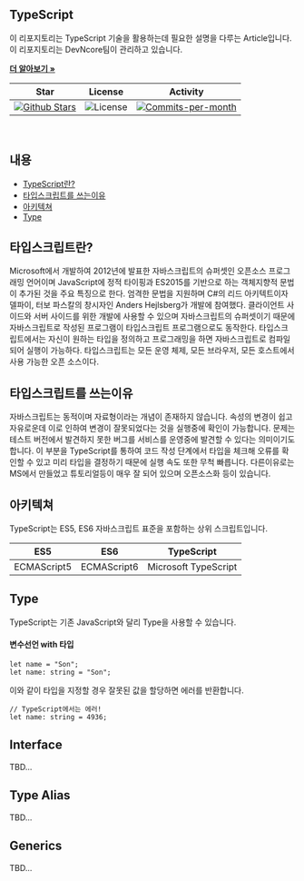 ## TypeScript
  
이 리포지토리는 TypeScript 기술을 활용하는데 필요한 설명을 다루는 Article입니다. <br />
이 리포지토리는 DevNcore팀이 관리하고 있습니다.  

<a href="https://github.com/devncore/devncore"><strong>더 알아보기 »</strong></a>
  
| Star | License | Activity |
|:----:|:-------:|:--------:|
| <a href="https://github.com/devncore/wpf-code-rules/stargazers"><img src="https://img.shields.io/github/stars/devncore/wpf-code-rules" alt="Github Stars"></a> | <img src="https://img.shields.io/github/license/devncore/wpf-code-rules" alt="License"> | <a href="https://github.com/devncore/wpf-code-rules/pulse"><img src="https://img.shields.io/github/commit-activity/m/devncore/wpf-code-rules" alt="Commits-per-month"></a> |

<br />

## 내용
- [TypeScript란?](#타입스크립트란)
- [타입스크립트를 쓰는이유](#타입스크립트를-쓰는이유)
- [아키텍쳐](#아키텍쳐)
- [Type](#type)

## 타입스크립트란?
Microsoft에서 개발하여 2012년에 발표한 자바스크립트의 슈퍼셋인 오픈소스 프로그래밍 언어이며 JavaScript에 정적 타이핑과 ES2015를 기반으로 하는 객체지향적 문법이 추가된 것을 주요 특징으로 한다. 엄격한 문법을 지원하며 C#의 리드 아키텍트이자 델파이, 터보 파스칼의 창시자인 Anders Hejlsberg가 개발에 참여했다. 클라이언트 사이드와 서버 사이드를 위한 개발에 사용할 수 있으며 자바스크립트의 슈퍼셋이기 때문에 자바스크립트로 작성된 프로그램이 타입스크립트 프로그램으로도 동작한다. 타입스크립트에서는 자신이 원하는 타입을 정의하고 프로그래밍을 하면 자바스크립트로 컴파일되어 실행이 가능하다. 타입스크립트는 모든 운영 체제, 모든 브라우저, 모든 호스트에서 사용 가능한 오픈 소스이다.

## 타입스크립트를 쓰는이유
자바스크립트는 동적이며 자료형이라는 개념이 존재하지 않습니다.
속성의 변경이 쉽고 자유로운데 이로 인하여 변경이 잘못되었다는 것을 실행중에 확인이 가능합니다.
문제는 테스트 버전에서 발견하지 못한 버그를 서비스를 운영중에 발견할 수 있다는 의미이기도 합니다.
이 부분을 TypeScript를 통하여 코드 작성 단계에서 타입을 체크해 오류를 확인할 수 있고 미리 타입을 결정하기 때문에 실행 속도 또한 무척 빠릅니다.
다른이유로는 MS에서 만들었고 튜토리얼등이 매우 잘 되어 있으며 오픈소스화 등이 있습니다.

## 아키텍쳐
TypeScript는 ES5, ES6 자바스크립트 표준을 포함하는 상위 스크립트입니다.

| ES5 | ES6 | TypeScript |
|:----:|:----:|:----:|
| ECMAScript5 | ECMAScript6 | Microsoft TypeScript |

## Type
TypeScript는 기존 JavaScript와 달리 Type을 사용할 수 있습니다.

#### 변수선언 with 타입

```
let name = "Son";
let name: string = "Son";
```
이와 같이 타입을 지정할 경우 잘못된 값을 할당하면 에러를 반환합니다.
```
// TypeScript에서는 에러!
let name: string = 4936;
```

## Interface

TBD...

## Type Alias

TBD...

## Generics

TBD...



